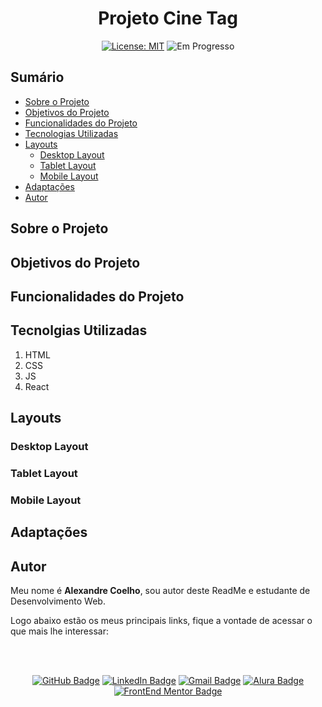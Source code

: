 <h1 align="center"> Projeto Cine Tag </h1>

<div align="center">

  <a href="https://github.com/coelhoalexandre/projeto-alura-cinetag/blob/master/LICENSE" target="_blank"><img src="https://img.shields.io/badge/License-MIT-yellow.svg" alt="License: MIT"></a> <img src="https://img.shields.io/badge/Em progresso-blue.svg" alt="Em Progresso">

</div>

## Sumário

- [Sobre o Projeto](#sobre-o-projeto)
- [Objetivos do Projeto](#objetivos-do-projeto)
- [Funcionalidades do Projeto](#funcionalidades-do-projeto)
- [Tecnologias Utilizadas](#tecnolgias-utilizadas)
- [Layouts](#layouts)
  - [Desktop Layout](#desktop-layout)
  - [Tablet Layout](#tablet-layout)
  - [Mobile Layout](#mobile-layout)
- [Adaptações](#adaptações)
- [Autor](#autor)

## Sobre o Projeto



## Objetivos do Projeto



## Funcionalidades do Projeto



## Tecnolgias Utilizadas

1. HTML
2. CSS
3. JS
4. React

## Layouts

### Desktop Layout

### Tablet Layout

### Mobile Layout

## Adaptações

## Autor

Meu nome é **Alexandre Coelho**, sou autor deste ReadMe e estudante de Desenvolvimento Web. 

Logo abaixo estão os meus principais links, fique a vontade de acessar o que mais lhe interessar:

<br>

<br>

<div align="center">

<a href = "https://github.com/coelhoalexandre"><img src="https://img.shields.io/badge/GitHub-%23333?style=for-the-badge&logo=github&logoColor=white" alt="GitHub Badge"></a>
<a href="https://www.linkedin.com/in/-coelhoalexandre/" target="_blank"><img src="https://img.shields.io/badge/-LinkedIn-%230077B5?style=for-the-badge&logo=linkedin&logoColor=white" alt="LinkedIn Badge"></a>
<a href = "mailto:alexandrecoelhocontato@gmail.com" target="_blank"><img src="https://img.shields.io/badge/-Gmail-critical?style=for-the-badge&logo=gmail&logoColor=white" target="_blank" alt="Gmail Badge"></a>
<a href = "https://cursos.alura.com.br/user/coelhoalexandre" target="_blank"><img src="https://img.shields.io/badge/Alura-0747a6?style=for-the-badge&logo=alura&logoColor=white" target="_blank" alt="Alura Badge"></a>
<a href = "https://www.frontendmentor.io/profile/coelhoalexandre" target="_blank"><img src="https://img.shields.io/badge/Frontend_Mentor-white?style=for-the-badge&logo=frontendmentor&logoColor=blue" alt="FrontEnd Mentor Badge">
